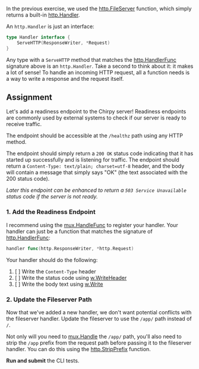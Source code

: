 In the previous exercise, we used the [http.FileServer](https://pkg.go.dev/net/http#FileServer) function, which simply returns a built-in [http.Handler](https://pkg.go.dev/net/http#Handler).

An `http.Handler` is just an interface:

```go
type Handler interface {
	ServeHTTP(ResponseWriter, *Request)
}
```

Any type with a `ServeHTTP` method that matches the [http.HandlerFunc](https://pkg.go.dev/net/http#HandlerFunc) signature above is an `http.Handler`. Take a second to think about it: it makes a lot of sense! To handle an incoming HTTP request, all a function needs is a way to write a response and the request itself.

## Assignment

Let's add a readiness endpoint to the Chirpy server! Readiness endpoints are commonly used by external systems to check if our server is ready to receive traffic.

The endpoint should be accessible at the `/healthz` path using any HTTP method.

The endpoint should simply return a `200 OK` status code indicating that it has started up successfully and is listening for traffic. The endpoint should return a `Content-Type: text/plain; charset=utf-8` header, and the body will contain a message that simply says "OK" (the text associated with the 200 status code).

_Later this endpoint can be enhanced to return a `503 Service Unavailable` status code if the server is not ready._

### 1. Add the Readiness Endpoint

I recommend using the [mux.HandleFunc](https://pkg.go.dev/net/http#ServeMux.HandleFunc) to register your handler. Your handler can just be a function that matches the signature of [http.HandlerFunc](https://pkg.go.dev/net/http#HandlerFunc):

```go
handler func(http.ResponseWriter, *http.Request)
```

Your handler should do the following:

1. [ ] Write the `Content-Type` header
2. [ ] Write the status code using [w.WriteHeader](https://pkg.go.dev/net/http#ResponseWriter.WriteHeader)
3. [ ] Write the body text using [w.Write](https://pkg.go.dev/net/http#ResponseWriter.Write)

### 2. Update the Fileserver Path

Now that we've added a new handler, we don't want potential conflicts with the fileserver handler. Update the fileserver to use the `/app/` path instead of `/`.

Not only will you need to [mux.Handle](https://pkg.go.dev/net/http#ServeMux.Handle) the `/app/` path, you'll also need to strip the `/app` prefix from the request path before passing it to the fileserver handler. You can do this using the [http.StripPrefix](https://pkg.go.dev/net/http#StripPrefix) function.

**Run and submit** the CLI tests.